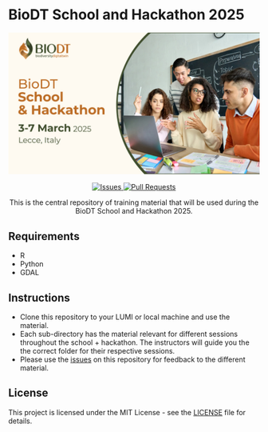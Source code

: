 <p align="center">
    <h1>BioDT School and Hackathon 2025</h1>
</p>

<p align="center">
    <img width="600px" src="static/header.jpg" alt="Header Image">
<p align="center">
    <a href="https://github.com/BioDT/Hackathon25/issues">
        <img src="https://img.shields.io/github/issues/BioDT/Hackathon2025" alt="Issues">
    </a>
    <a href="https://github.com/BioDT/Hackathon25/pulls">
        <img src="https://img.shields.io/github/issues-pr/BioDT/Hackathon2025" alt="Pull Requests">
    </a>
</p>

<p align="center">
    This is the central repository of training material that will be used during the BioDT School and Hackathon 2025.
</p>

## Requirements

- R 
- Python
- GDAL

## Instructions

- Clone this repository to your LUMI or local machine and use the material.
- Each sub-directory has the material relevant for different sessions throughout the school + hackathon. The instructors will guide you the the correct folder for their respective sessions.
- Please use the [issues](https://github.com/BioDT/Hackathon25/issues) on this repository for feedback to the different material.

## License
This project is licensed under the MIT License - see the [LICENSE](LICENSE) file for details.